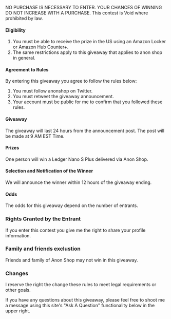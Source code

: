 NO PURCHASE IS NECESSARY TO ENTER. YOUR CHANCES OF WINNING DO NOT INCREASE WITH A PURCHASE. This contest is Void where prohibited by law.
#### Eligibility
  <ol>
    <li>You must be able to receive the prize in the US using an Amazon Locker or Amazon Hub Counter+.</li>
    <li>The same restrictions apply to this giveaway that applies to anon shop in general.</li>
  </ol>

#### Agreement to Rules
By entering this giveaway you agree to follow the rules below:
  <ol>
    <li>You must follow anonshop on Twitter.</li>
    <li>You must retweet the giveaway announcement.</li>
    <li> Your account must be public for me to confirm that you followed these rules.</li>
  </ol>

#### Giveaway
The giveaway will last 24 hours from the announcement post. The post will be made at 9 AM EST Time. 
#### Prizes
One person will win a Ledger Nano S Plus delivered via Anon Shop.
#### Selection and Notification of the Winner
We will announce the winner within 12 hours of the giveaway ending. 
#### Odds
The odds for this giveaway depend on the number of entrants.
### Rights Granted by the Entrant
If you enter this contest you give me the right to share your profile information.
### Family and friends exclustion
Friends and family of Anon Shop may not win in this giveaway.
### Changes 
I reserve the right the change these rules to meet legal requirements or other goals.

If you have any questions about this giveaway, please feel free to shoot me a message using this site's "Ask A Question" functionality below in the upper right. <br/>